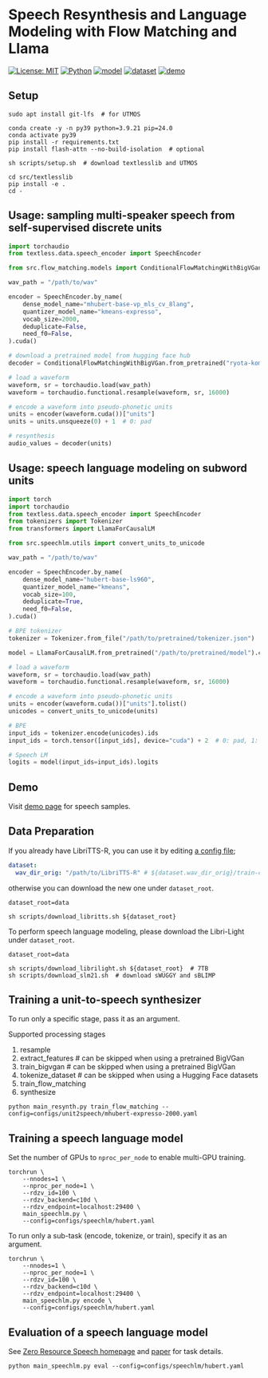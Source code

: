 # Speech Resynthesis and Language Modeling with Flow Matching and Llama

[![License: MIT](https://img.shields.io/badge/License-MIT-yellow.svg)](https://opensource.org/licenses/MIT)
[![Python](https://img.shields.io/badge/python-3.9-blue.svg)](https://www.python.org)
[![model](https://img.shields.io/badge/%F0%9F%A4%97-Models-blue)](https://huggingface.co/ryota-komatsu/flow_matching_with_bigvgan)
[![dataset](https://img.shields.io/badge/%F0%9F%A4%97-Datasets-blue)](https://huggingface.co/datasets/ryota-komatsu/libritts-r-mhubert-2000units)
[![demo](https://img.shields.io/badge/Demo-blue)](https://ryota-komatsu.github.io/speech_resynth/)

## Setup

```shell
sudo apt install git-lfs  # for UTMOS

conda create -y -n py39 python=3.9.21 pip=24.0
conda activate py39
pip install -r requirements.txt
pip install flash-attn --no-build-isolation  # optional

sh scripts/setup.sh  # download textlesslib and UTMOS

cd src/textlesslib
pip install -e .
cd -
```

## Usage: sampling multi-speaker speech from self-supervised discrete units

```python
import torchaudio
from textless.data.speech_encoder import SpeechEncoder

from src.flow_matching.models import ConditionalFlowMatchingWithBigVGan

wav_path = "/path/to/wav"

encoder = SpeechEncoder.by_name(
    dense_model_name="mhubert-base-vp_mls_cv_8lang",
    quantizer_model_name="kmeans-expresso",
    vocab_size=2000,
    deduplicate=False,
    need_f0=False,
).cuda()

# download a pretrained model from hugging face hub
decoder = ConditionalFlowMatchingWithBigVGan.from_pretrained("ryota-komatsu/flow_matching_with_bigvgan").cuda()

# load a waveform
waveform, sr = torchaudio.load(wav_path)
waveform = torchaudio.functional.resample(waveform, sr, 16000)

# encode a waveform into pseudo-phonetic units
units = encoder(waveform.cuda())["units"]
units = units.unsqueeze(0) + 1  # 0: pad

# resynthesis
audio_values = decoder(units)
```

## Usage: speech language modeling on subword units

```python
import torch
import torchaudio
from textless.data.speech_encoder import SpeechEncoder
from tokenizers import Tokenizer
from transformers import LlamaForCausalLM

from src.speechlm.utils import convert_units_to_unicode

wav_path = "/path/to/wav"

encoder = SpeechEncoder.by_name(
    dense_model_name="hubert-base-ls960",
    quantizer_model_name="kmeans",
    vocab_size=100,
    deduplicate=True,
    need_f0=False,
).cuda()

# BPE tokenizer
tokenizer = Tokenizer.from_file("/path/to/pretrained/tokenizer.json")

model = LlamaForCausalLM.from_pretrained("/path/to/pretrained/model").cuda()

# load a waveform
waveform, sr = torchaudio.load(wav_path)
waveform = torchaudio.functional.resample(waveform, sr, 16000)

# encode a waveform into pseudo-phonetic units
units = encoder(waveform.cuda())["units"].tolist()
unicodes = convert_units_to_unicode(units)

# BPE
input_ids = tokenizer.encode(unicodes).ids
input_ids = torch.tensor([input_ids], device="cuda") + 2  # 0: pad, 1: EOS

# Speech LM
logits = model(input_ids=input_ids).logits
```

## Demo

Visit [demo page](https://ryota-komatsu.github.io/speech_resynth) for speech samples.

## Data Preparation

If you already have LibriTTS-R, you can use it by editing [a config file](configs/unit2speech/mhubert-expresso-2000.yaml#L7);
```yaml
dataset:
  wav_dir_orig: "/path/to/LibriTTS-R" # ${dataset.wav_dir_orig}/train-clean-100, train-clean-360, ...
```

otherwise you can download the new one under `dataset_root`.
```shell
dataset_root=data

sh scripts/download_libritts.sh ${dataset_root}
```

To perform speech language modeling, please download the Libri-Light under `dataset_root`.
```shell
dataset_root=data

sh scripts/download_librilight.sh ${dataset_root}  # 7TB
sh scripts/download_slm21.sh  # download sWUGGY and sBLIMP
```

## Training a unit-to-speech synthesizer

To run only a specific stage, pass it as an argument.

Supported processing stages
1. resample
1. extract_features  # can be skipped when using a pretrained BigVGan
1. train_bigvgan  # can be skipped when using a pretrained BigVGan
1. tokenize_dataset  # can be skipped when using a Hugging Face datasets
1. train_flow_matching
1. synthesize

```shell
python main_resynth.py train_flow_matching --config=configs/unit2speech/mhubert-expresso-2000.yaml
```

## Training a speech language model

Set the number of GPUs to `nproc_per_node` to enable multi-GPU training.

```shell
torchrun \
    --nnodes=1 \
    --nproc_per_node=1 \
    --rdzv_id=100 \
    --rdzv_backend=c10d \
    --rdzv_endpoint=localhost:29400 \
    main_speechlm.py \
    --config=configs/speechlm/hubert.yaml
```

To run only a sub-task (encode, tokenize, or train), specify it as an argument.

```shell
torchrun \
    --nnodes=1 \
    --nproc_per_node=1 \
    --rdzv_id=100 \
    --rdzv_backend=c10d \
    --rdzv_endpoint=localhost:29400 \
    main_speechlm.py encode \
    --config=configs/speechlm/hubert.yaml
```

## Evaluation of a speech language model

See [Zero Resource Speech homepage](https://zerospeech.com/tasks/task_4/tasks_goals/) and [paper](https://arxiv.org/abs/2011.11588) for task details.

```shell
python main_speechlm.py eval --config=configs/speechlm/hubert.yaml
```